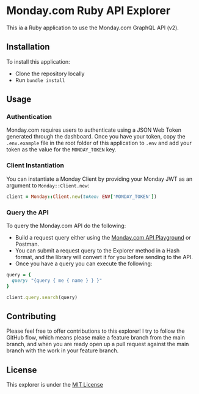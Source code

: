# Monday.com Ruby API Explorer

This ia a Ruby application to use the Monday.com GraphQL API (v2).

## Installation

To install this application:

* Clone the repository locally
* Run `bundle install`

## Usage

### Authentication

Monday.com requires users to authenticate using a JSON Web Token generated through the dashboard. Once you have your token, copy the `.env.example` file in the root folder of this application to `.env` and add your token as the value for the `MONDAY_TOKEN` key.

### Client Instantiation

You can instantiate a Monday Client by providing your Monday JWT as an argument to `Monday::Client.new`:

```ruby
client = Monday::Client.new(token: ENV['MONDAY_TOKEN'])
```

### Query the API

To query the Monday.com API do the following:

* Build a request query either using the [Monday.com API Playground](https://israelrb.monday.com/apps/playground) or Postman.
* You can submit a request query to the Explorer method in a Hash format, and the library will convert it for you before sending to the API.
* Once you have a query you can execute the following:

```ruby
query = {
  query: "{query { me { name } } }"
}

client.query.search(query)
```

## Contributing

Please feel free to offer contributions to this explorer! I try to follow the GitHub flow, which means please make a feature branch from the main branch, and when you are ready open up a pull request against the main branch with the work in your feature branch.

## License

This explorer is under the [MIT License](LICENSE.txt)
